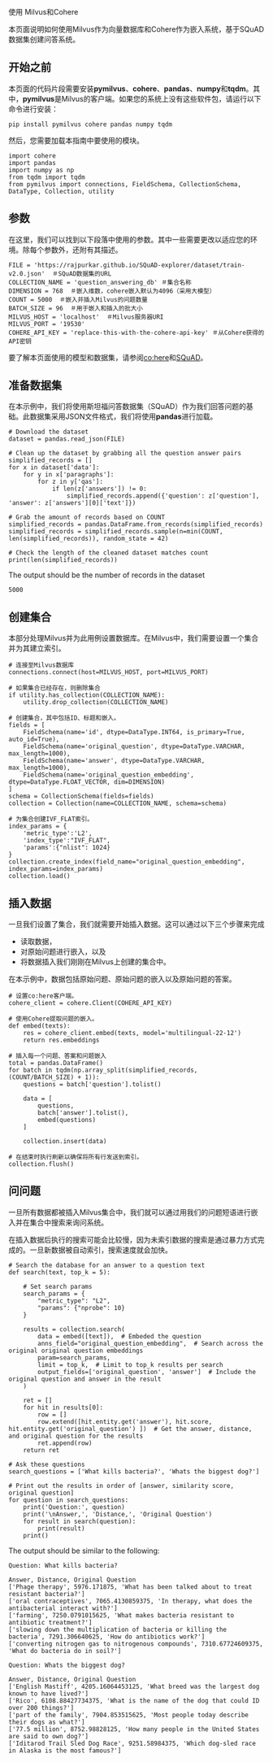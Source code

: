 使用 Milvus和Cohere


本页面说明如何使用Milvus作为向量数据库和Cohere作为嵌入系统，基于SQuAD数据集创建问答系统。

开始之前
---------

本页面的代码片段需要安装**pymilvus**、**cohere**、**pandas**、**numpy**和**tqdm**。其中，**pymilvus**是Milvus的客户端。如果您的系统上没有这些软件包，请运行以下命令进行安装：

```
pip install pymilvus cohere pandas numpy tqdm

```

然后，您需要加载本指南中要使用的模块。

```
import cohere
import pandas
import numpy as np
from tqdm import tqdm
from pymilvus import connections, FieldSchema, CollectionSchema, DataType, Collection, utility

```

参数
----------

在这里，我们可以找到以下段落中使用的参数。其中一些需要更改以适应您的环境。除每个参数外，还附有其描述。

```
FILE = 'https://rajpurkar.github.io/SQuAD-explorer/dataset/train-v2.0.json'  ＃SQuAD数据集的URL
COLLECTION_NAME = 'question_answering_db' ＃集合名称
DIMENSION = 768  ＃嵌入维数，cohere嵌入默认为4096（采用大模型）
COUNT = 5000  ＃嵌入并插入Milvus的问题数量
BATCH_SIZE = 96  ＃用于嵌入和插入的批大小
MILVUS_HOST = 'localhost'  ＃Milvus服务器URI
MILVUS_PORT = '19530'
COHERE_API_KEY = 'replace-this-with-the-cohere-api-key' ＃从Cohere获得的API密钥

```

要了解本页面使用的模型和数据集，请参阅[co:here](https://cohere.ai/)和[SQuAD](https://rajpurkar.github.io/SQuAD-explorer/)。

准备数据集
-------------------

在本示例中，我们将使用斯坦福问答数据集（SQuAD）作为我们回答问题的基础。此数据集采用JSON文件格式，我们将使用**pandas**进行加载。

```
# Download the dataset
dataset = pandas.read_json(FILE)

# Clean up the dataset by grabbing all the question answer pairs
simplified_records = []
for x in dataset['data']:
    for y in x['paragraphs']:
        for z in y['qas']:
            if len(z['answers']) != 0:
                simplified_records.append({'question': z['question'], 'answer': z['answers'][0]['text']})

# Grab the amount of records based on COUNT
simplified_records = pandas.DataFrame.from_records(simplified_records)
simplified_records = simplified_records.sample(n=min(COUNT, len(simplified_records)), random_state = 42)

# Check the length of the cleaned dataset matches count
print(len(simplified_records))

```

The output should be the number of records in the dataset

```
5000

```

创建集合
-------------------

本部分处理Milvus并为此用例设置数据库。在Milvus中，我们需要设置一个集合并为其建立索引。

```
# 连接至Milvus数据库
connections.connect(host=MILVUS_HOST, port=MILVUS_PORT)

# 如果集合已经存在，则删除集合
if utility.has_collection(COLLECTION_NAME):
    utility.drop_collection(COLLECTION_NAME)

# 创建集合，其中包括ID、标题和嵌入。
fields = [
    FieldSchema(name='id', dtype=DataType.INT64, is_primary=True, auto_id=True),
    FieldSchema(name='original_question', dtype=DataType.VARCHAR, max_length=1000),
    FieldSchema(name='answer', dtype=DataType.VARCHAR, max_length=1000),
    FieldSchema(name='original_question_embedding', dtype=DataType.FLOAT_VECTOR, dim=DIMENSION)
]
schema = CollectionSchema(fields=fields)
collection = Collection(name=COLLECTION_NAME, schema=schema)

# 为集合创建IVF_FLAT索引。
index_params = {
    'metric_type':'L2',
    'index_type':"IVF_FLAT",
    'params':{"nlist": 1024}
}
collection.create_index(field_name="original_question_embedding", index_params=index_params)
collection.load()

```

插入数据
-----------

一旦我们设置了集合，我们就需要开始插入数据。这可以通过以下三个步骤来完成

* 读取数据，
* 对原始问题进行嵌入，以及
* 将数据插入我们刚刚在Milvus上创建的集合中。

在本示例中，数据包括原始问题、原始问题的嵌入以及原始问题的答案。

```
# 设置co:here客户端。
cohere_client = cohere.Client(COHERE_API_KEY)

# 使用Cohere提取问题的嵌入。
def embed(texts):
    res = cohere_client.embed(texts, model='multilingual-22-12')
    return res.embeddings

# 插入每一个问题、答案和问题嵌入
total = pandas.DataFrame()
for batch in tqdm(np.array_split(simplified_records, (COUNT/BATCH_SIZE) + 1)):
    questions = batch['question'].tolist()

    data = [
        questions,
        batch['answer'].tolist(),
        embed(questions)      
    ]

    collection.insert(data)

# 在结束时执行刷新以确保将所有行发送到索引。
collection.flush()

```

问问题
-------------

一旦所有数据都被插入Milvus集合中，我们就可以通过用我们的问题短语进行嵌入并在集合中搜索来询问系统。

在插入数据后执行的搜索可能会比较慢，因为未索引数据的搜索是通过暴力方式完成的。一旦新数据被自动索引，搜索速度就会加快。

```
# Search the database for an answer to a question text
def search(text, top_k = 5):

    # Set search params 
    search_params = {
        "metric_type": "L2",
        "params": {"nprobe": 10}
    }

    results = collection.search(
        data = embed([text]),  # Embeded the question
        anns_field="original_question_embedding",  # Search across the original original question embeddings
        param=search_params,
        limit = top_k,  # Limit to top_k results per search
        output_fields=['original_question', 'answer']  # Include the original question and answer in the result
    )

    ret = []
    for hit in results[0]:
        row = []
        row.extend([hit.entity.get('answer'), hit.score, hit.entity.get('original_question') ])  # Get the answer, distance, and original question for the results
        ret.append(row)
    return ret

# Ask these questions
search_questions = ['What kills bacteria?', 'Whats the biggest dog?']

# Print out the results in order of [answer, similarity score, original question]
for question in search_questions:
    print('Question:', question)
    print('\nAnswer,', 'Distance,', 'Original Question')
    for result in search(question):
        print(result)
    print()

```

The output should be similar to the following:

```
Question: What kills bacteria?

Answer, Distance, Original Question
['Phage therapy', 5976.171875, 'What has been talked about to treat resistant bacteria?']
['oral contraceptives', 7065.4130859375, 'In therapy, what does the antibacterial interact with?']
['farming', 7250.0791015625, 'What makes bacteria resistant to antibiotic treatment?']
['slowing down the multiplication of bacteria or killing the bacteria', 7291.306640625, 'How do antibiotics work?']
['converting nitrogen gas to nitrogenous compounds', 7310.67724609375, 'What do bacteria do in soil?']

Question: Whats the biggest dog?

Answer, Distance, Original Question
['English Mastiff', 4205.16064453125, 'What breed was the largest dog known to have lived?']
['Rico', 6108.88427734375, 'What is the name of the dog that could ID over 200 things?']
['part of the family', 7904.853515625, 'Most people today describe their dogs as what?']
['77.5 million', 8752.98828125, 'How many people in the United States are said to own dog?']
['Iditarod Trail Sled Dog Race', 9251.58984375, 'Which dog-sled race in Alaska is the most famous?']

```
